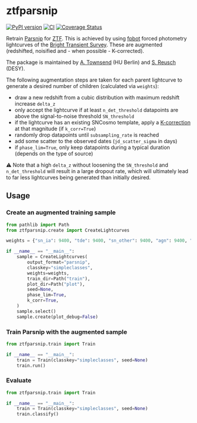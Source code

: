 # ztfparsnip
[![PyPI version](https://badge.fury.io/py/ztfparsnip.svg)](https://badge.fury.io/py/ztfparsnip)
[![CI](https://github.com/simeonreusch/ztfparsnip/actions/workflows/ci.yaml/badge.svg)](https://github.com/simeonreusch/ztfparsnip/actions/workflows/ci.yaml)
[![Coverage Status](https://coveralls.io/repos/github/simeonreusch/ztfparsnip/badge.svg?branch=main)](https://coveralls.io/github/simeonreusch/ztfparsnip?branch=main)

Retrain [Parsnip](https://github.com/LSSTDESC/parsnip) for [ZTF](https://www.ztf.caltech.edu/). This is achieved by using [fpbot](https://github.com/simeonreusch/fpbot) forced photometry lightcurves of the [Bright Transient Survey](https://sites.astro.caltech.edu/ztf/bts/bts.php). These are augmented (redshifted, noisified and - when possible - K-corrected).

The package is maintained by [A. Townsend](https://github.com/aotownsend) (HU Berlin) and [S. Reusch](https://github.com/simeonreusch) (DESY).

The following augmentation steps are taken for each parent lightcurve to generate a desired number of children (calculated via `weights`):

- draw a new redshift from a cubic distribution with maximum redshift increase `delta_z`
- only accept the lightcurve if at least `n_det_threshold` datapoints are above the signal-to-noise threshold `SN_threshold`
- if the lightcurve has an existing SNCosmo template, apply a [K-correction](https://en.wikipedia.org/wiki/K_correction) at that magnitude (if `k_corr=True`)
- randomly drop datapoints until `subsampling_rate` is reached
- add some scatter to the observed dates (`jd_scatter_sigma` in days)
- if `phase_lim=True`, only keep datapoints during a typical duration (depends on the type of source)

:warning:
Note that a high `delta_z` without loosening the `SN_threshold` and `n_det_threshold` will result in a large dropout rate, which will ultimately lead to far less lightcurves being generated than initially desired.

## Usage
### Create an augmented training sample
```python
from pathlib import Path
from ztfparsnip.create import CreateLightcurves

weights = {"sn_ia": 9400, "tde": 9400, "sn_other": 9400, "agn": 9400, "star": 9400}

if __name__ == "__main__":
    sample = CreateLightcurves(
        output_format="parsnip",
        classkey="simpleclasses",
        weights=weights,
        train_dir=Path("train"),
        plot_dir=Path("plot"),
        seed=None,
        phase_lim=True,
        k_corr=True,
    )
    sample.select()
    sample.create(plot_debug=False)
```

### Train Parsnip with the augmented sample
```python
from ztfparsnip.train import Train

if __name__ == "__main__":
    train = Train(classkey="simpleclasses", seed=None)
    train.run()
```

### Evaluate
```python
from ztfparsnip.train import Train

if __name__ == "__main__":
    train = Train(classkey="simpleclasses", seed=None)
    train.classify()
```
